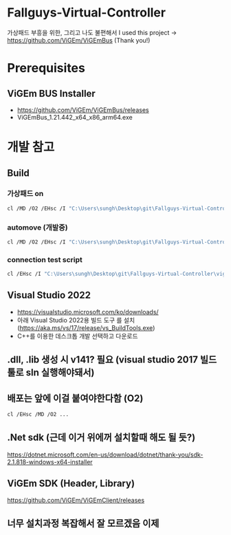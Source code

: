 # Fallguys-Virtual-Controller
가상패드 부흥을 위한, 그리고 나도 불편해서
I used this project -> https://github.com/ViGEm/ViGEmBus (Thank you!)

# Prerequisites

## ViGEm BUS Installer
* https://github.com/ViGEm/ViGEmBus/releases
* ViGEmBus_1.21.442_x64_x86_arm64.exe







# 개발 참고
## Build
### 가상패드 on
```bash
cl /MD /O2 /EHsc /I "C:\Users\sungh\Desktop\git\Fallguys-Virtual-Controller\vigem_client\include" /I "C:\Users\sungh\Desktop\git\Fallguys-Virtual-Controller\src" "C:\Users\sungh\Desktop\git\Fallguys-Virtual-Controller\src\VigemController.cpp" "C:\Users\sungh\Desktop\git\Fallguys-Virtual-Controller\src\LeftStickControl.cpp" "C:\Users\sungh\Desktop\git\Fallguys-Virtual-Controller\src\main.cpp" /link /LIBPATH:"C:\Users\sungh\Desktop\git\Fallguys-Virtual-Controller\vigem_client\lib\release" /OUT:"build\main.exe" ViGEmClient.lib user32.lib
```

### automove (개발중)
```bash
cl /MD /O2 /EHsc /I "C:\Users\sungh\Desktop\git\Fallguys-Virtual-Controller\vigem_client\include" /I "C:\Users\sungh\Desktop\git\Fallguys-Virtual-Controller\src" "C:\Users\sungh\Desktop\git\Fallguys-Virtual-Controller\src\VigemController.cpp" "C:\Users\sungh\Desktop\git\Fallguys-Virtual-Controller\src\LeftStickControl.cpp" "C:\Users\sungh\Desktop\git\Fallguys-Virtual-Controller\src\automove.cpp" /link /LIBPATH:"C:\Users\sungh\Desktop\git\Fallguys-Virtual-Controller\vigem_client\lib\release" /OUT:"build\automove.exe" ViGEmClient.lib user32.lib
```

### connection test script
```bash
cl /EHsc /I "C:\Users\sungh\Desktop\git\Fallguys-Virtual-Controller\vigem_client\include"  "C:\Users\sungh\Desktop\git\Fallguys-Virtual-Controller\src\test.cpp" /link /LIBPATH:"C:\Users\sungh\Desktop\git\Fallguys-Virtual-Controller\vigem_client\lib" /OUT:"build\test.exe" ViGEmClient.lib
```


## Visual Studio 2022
* https://visualstudio.microsoft.com/ko/downloads/
* 아래 Visual Studio 2022용 빌드 도구 를 설치 (https://aka.ms/vs/17/release/vs_BuildTools.exe)
* C++를 이용한 데스크톱 개발 선택하고 다운로드

## .dll, .lib 생성 시 v141? 필요 (visual studio 2017 빌드툴로 sln 실행해야돼서)

## 배포는 앞에 이걸 붙여야한다함 (O2)
```bash
cl /EHsc /MD /O2 ...
```



## .Net sdk (근데 이거 위에꺼 설치할때 해도 될 듯?)
https://dotnet.microsoft.com/en-us/download/dotnet/thank-you/sdk-2.1.818-windows-x64-installer

## ViGEm SDK (Header, Library)
https://github.com/ViGEm/ViGEmClient/releases

## 너무 설치과정 복잡해서 잘 모르겠음 이제
